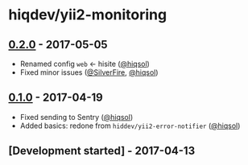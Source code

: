 # hiqdev/yii2-monitoring

## [0.2.0] - 2017-05-05

- Renamed config `web` <- hisite ([@hiqsol])
- Fixed minor issues ([@SilverFire], [@hiqsol])

## [0.1.0] - 2017-04-19

- Fixed sending to Sentry ([@hiqsol])
- Added basics: redone from `hiddev/yii2-error-notifier` ([@hiqsol])

## [Development started] - 2017-04-13

[@hiqsol]: https://github.com/hiqsol
[sol@hiqdev.com]: https://github.com/hiqsol
[@SilverFire]: https://github.com/SilverFire
[d.naumenko.a@gmail.com]: https://github.com/SilverFire
[@tafid]: https://github.com/tafid
[andreyklochok@gmail.com]: https://github.com/tafid
[@BladeRoot]: https://github.com/BladeRoot
[bladeroot@gmail.com]: https://github.com/BladeRoot
[Under development]: https://github.com/hiqdev/yii2-monitoring/compare/0.1.0...HEAD
[0.1.0]: https://github.com/hiqdev/yii2-monitoring/releases/tag/0.1.0
[0.2.0]: https://github.com/hiqdev/yii2-monitoring/compare/0.1.0...0.2.0
